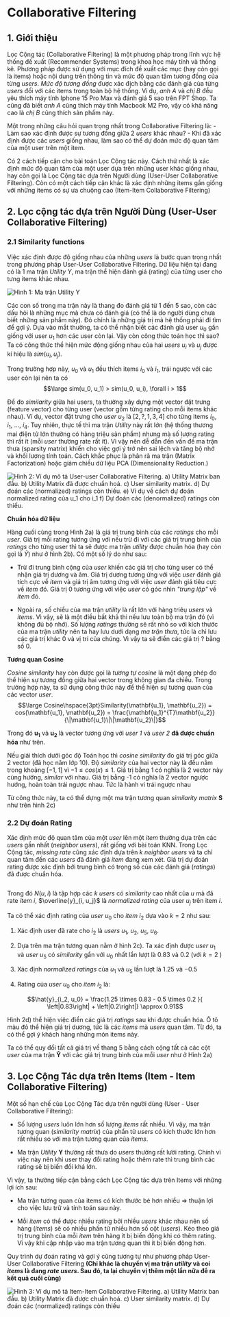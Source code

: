 # Collaborative Filtering


## 1. Giới thiệu

Lọc Cộng tác (Collaborative Filtering) là một phương pháp trong lĩnh vực hệ thống đề xuất (Recommender Systems) trong khoa học máy tính và thống kê. Phương pháp được sử dụng với mục đích đề xuất các mục (hay còn gọi là items) hoặc nội dung trên thông tin và mức độ quan tâm tương đồng của từng *users*. *Mức độ tương đồng* được xác địch bằng các đánh giá của từng *users* đối với các items trong toàn bộ hệ thống. Ví dụ, *anh A* và *chị B* đều yêu thích máy tính Iphone 15 Pro Max và đánh giá 5 sao trên FPT Shop. Ta cũng đã biết *anh A* cũng thích máy tính Macbook M2 Pro, vậy có khả năng cao là *chị B* cũng thích sản phẩm này.

Một trong những câu hỏi quan trọng nhất trong Collaborative Filtering là:
    - Làm sao xác định được sự tương đồng giữa 2 *users* khác nhau?
    - Khi đã xác định được các *users* giống nhau, làm sao có thể dự đoán mức độ quan tâm của một user trên một item.

Có 2 cách tiếp cận cho bài toán Lọc Cộng tác này. Cách thứ nhất là xác định mức độ quan tâm của một user dựa trên những user khác giống nhau, hay còn gọi là Lọc Cộng tác dựa trên Người dùng (User-User Collaborative Filtering). Còn có một cách tiếp cận khác là xác định những items gần giống với những items có sự ưa chuộng cao (Item-Item Collaborative Filtering)



## 2. Lọc cộng tác dựa trên Người Dùng (User-User Collaborative Filtering)

### 2.1 Similarity functions

Việc xác định được độ giống nhau của những *users* là bước quan trọng nhất trong phương pháp User-User Collaborative Filtering. Dữ liệu hiện tại đang có là 1 ma trận *Utility* $Y$, ma trận thể hiện đánh giá (rating) của từng user cho tưng items khác nhau. 

![Hình 1: Ma trận Utility $Y$](https://github.com/Longcodedao/Collaborative-Filtering/blob/main/images/utility.png?raw=true)

Các con số trong ma trận này là thang đo đánh giá từ 1 đến 5 sao, còn các dấu hỏi là những mục mà chưa có đánh giá (có thể là do người dùng chưa biết những sản phẩm này). Đó chính là những giá trị mà hệ thống phải đi tìm để gợi ý. Dựa vào mắt thường, ta có thể nhận biết các đánh giá user $u_0$ gần giống với user $u_1$ hơn các user còn lại. Vậy còn công thức toán học thì sao? Ta có công thức thể hiện mức động giống nhau của hai *users* $u_i$ và $u_j$ được kí hiệu là $sim(u_i, u_j)$. 

Trong trường hợp này, $u_0$ và $u_1$ đều thích items $i_0$ và $i_1$, trái ngược với các user còn lại nên ta có $$\large sim(u_0, u_1) > sim(u_0, u_i),  \forall i > 1$$

Để đo *similarity* giữa hai users, ta thường xây dựng một vector đặt trưng (feature vector) cho từng user (vector gồm từng rating cho mỗi items khác nhau). Ví dụ, vector đặt trưng cho *user* $u_2$ là $[2, ?, 1, 3, 4]$ cho từng items $i_0$, $i_1$, ..., $i_4$. Tuy nhiên, thực tế thì ma trận *Utility* này rất lớn (hệ thống thương mai điện tử  lớn thường có hàng triệu sản phẩm) nhưng mà số lượng rating thì rất ít (mỗi *user* thường rate rất ít). Vì vậy nên dễ dẫn đến vấn đề ma trận thưa (sparsity matrix) khiến cho việc gợi ý trở nên sai lệch và tăng bộ nhớ và khối lượng tính toán. Cách khắc phục là phân rã ma trận (Matrix Factorization) hoặc giảm chiều dữ liệu PCA (Dimensionality Reduction.)

![Hình 2: Ví dụ mô tả User-user Collaborative Filtering. a) Utility Matrix ban đầu. b) Utility Matrix đã được chuẩn hoá. c) User similarity matrix. d) Dự đoán các (normalized) ratings còn thiếu. e) Ví dụ về cách dự đoán normalized rating của $u_1$ cho $i_1$ f) Dự đoán các (denormalized) ratings còn thiếu.](https://github.com/Longcodedao/Collaborative-Filtering/blob/main/images/user_cf.png?raw=true)


**Chuẩn hóa dữ liệu**

Hàng cuối cùng trong Hình 2a) là giá trị trung bình của các *ratings* cho mỗi *user*. Giá trị mỗi rating tương ứng với nếu trừ đi với các giá trị trung bình của *ratings* cho từng user thì ta sẽ được ma trận *utility* được chuẩn hóa (hay còn gọi là $\hat{Y}$) như ở hình 2b). Có một số lý do như sau:

- Trừ đi trung bình cộng của *user* khiến các giá trị cho từng user có thể nhận giá trị dương và âm. Giá trị dương tương ứng với việc *user* đánh giá tích cực về *item* và giá trị âm tương ứng với việc *user* đánh giá tiêu cực về *item* đó. Giá trị 0 tương ứng với việc *user* có góc nhìn *"trung lập"* về *item* đó.

- Ngoài ra, số chiều của ma trận *utility* là rất lớn với hàng triêụ *users* và *items*. Vì vậy, sẽ là một điều bất khả thi nếu lưu toàn bộ ma trận đó (vì không đủ bộ nhớ). Số lượng *ratings* thường sẽ rất nhỏ so với kích thước của ma trận *utility* nên ta hay lưu dưới dạng *ma trận thưa*, tức là chỉ lưu các giá trị khác 0 và vị trí của chúng. Vì vậy ta sẽ điền các giá trị ? bằng số 0.

**Tương quan Cosine**

*Cosine similarity* hay còn được gọi là *tương tự cosine* là một dạng phép đo thể hiện sự tương đồng giữa hai vector trong không gian đa chiều. Trong trường hợp này, ta sử dụng công thức này để thể hiện sự tương quan của các vector *user*. $$\large Cosine\hspace{3pt}Similarity(\mathbf{u_1}, \mathbf{u_2}) = cos(\mathbf{u_1}, \mathbf{u_2}) = \frac{\mathbf{u_1}^{T}\mathbf{u_2}}{\|\mathbf{u_1}\|\|\mathbf{u_2}\|}$$

Trong đó $\mathbf{u_1}$ và $\mathbf{u_2}$ là vector tương ứng với *user 1* và *user 2* **đã được chuẩn hóa** như trên.

Nếu giải thích dưới góc độ Toán học thì *cosine similarity* đo giá trị góc giữa 2 vector (đã học năm lớp 10). Độ *similarity* của hai vector này là đều nằm trong khoảng $[-1, 1]$ vì $-1 \leq cos(x) \leq 1$. Giá trị bằng 1 có nghĩa là 2 vector này cùng hướng, *similar* với nhau. Giá trị bằng -1 có nghĩa là 2 vector ngược hướng, hoàn toàn trái ngược nhau. Tức là hành vi trái ngược nhau

Từ công thức này, ta có thể dựng một ma trận tương quan *similarity matrix* $\mathbf{S}$ như trên hình 2c)  


### 2.2 Dự đoán Rating

Xác định mức độ quan tâm của một *user* lên một *item* thường dựa trên các *users* gần nhất (*neighbor users*), rất giống với bài toán KNN. Trong Lọc Cộng tác, *missing rate* cũng xác định dựa trên $k$ *neighbor users* và ta chỉ quan tâm đến các *users* đã đánh giá *item* đang xem xét. Giá trị dự đoán rating được xác định bởi trung bình có trọng số của các đánh giá (*ratings*) đã được chuẩn hóa. 

<p align="center">
  <img src="https://github.com/Longcodedao/Collaborative-Filtering/blob/main/images/CodeCogsEqn.gif?raw=true" alt=""/>
</p>

Trong đó $N(u, i)$ là tập hợp các $k$ *users* có *similarity* cao nhất của $u$ mà đã rate *item* $i$, $\overline{y}_{i, u_j}$ là *normalized rating* của user $u_j$ trên item $i$.

Ta có thể xác định rating của *user* $u_0$ cho *item* $i_2$ dựa vào $k = 2$ như sau:

1. Xác định user đã rate cho $i_2$ là *users* $u_1$, $u_2$, $u_5$, $u_6$.

2. Dựa trên ma trận tương quan nằm ở hình 2c). Ta xác định được *user* $u_1$ và *user* $u_5$ có *similarity* gần với $u_0$ nhất lần lượt là $0.83$ và $0.2$ (với $k = 2$ )
 
3. Xác định *normalized ratings* của $u_1$ và $u_5$ lần lượt là $1.25$ và $-0.5$

4. Rating của *user* $u_0$ cho *item* $i_2$ là:

$$\hat{y}_{i_2, u_0} = \frac{1.25 \times 0.83 - 0.5 \times 0.2 }{ \left|0.83\right| + \left|0.2\right|} \approx 0.91$$

Hình 2d) thể hiện việc điền các giá trị *ratings* sau khi được chuẩn hóa. Ô tô màu đỏ thể hiện giá trị dương, tức là các *items* mà *users* quan tâm. Từ đó, ta có thể  gợi ý khách hàng những món items này. 

Ta có thể quy đổi tất cả giá trị về thang 5 bằng cách cộng tất cả các cột *user* của ma trận $\mathbf{\hat{Y}}$ với các giá trị trung bình của mỗi *user* như ở Hình 2a)


## 3. Lọc Cộng Tác dựa trên Items (Item - Item Collaborative Filtering)

Một số hạn chế của Lọc Cộng Tác dựa trên người dùng (User - User Collaborative Filtering):
- Số lượng *users* luôn lớn hơn số lượng *items* rất nhiều. Vì vậy, ma trận tương quan (*similarity matrix*) của phần tử *users* có kích thước lớn hơn rất nhiều so với ma trận tương quan của *items*.

- Ma trận *Utility* $\mathbf{Y}$ thường rất thưa do *users* thường rất lười rating. Chính vì việc này nên khi user thay đổi rating hoặc thêm rate thì trung bình các rating sẽ bị biến đổi khá lớn.

Vì vậy, ta thường tiếp cận bằng cách Lọc Cộng tác dựa trên Items với những lợi ích sau:
- Ma trận tương quan của items có kích thước bé hơn nhiều => thuận lợi cho việc lưu trữ và tính toán sau này.

- Mỗi *item* có thể được nhiều rating bởi nhiều *users* khác nhau nên số hàng (*items*) sẽ có nhiều phần tử nhiều hơn số cột (*users*). Kéo theo giá trị trung bình của mỗi *item* trên hàng ít bị biến động khi có thêm rating. Vì vậy khi cập nhập vào ma trận tương quan thì ít bị biến động hơn.

Quy trình dự đoán rating và gợi ý cũng tương tự như phương pháp User-User Collaborative Filtering **(Chỉ khác là chuyển vị ma trận *utility* và coi *items* là đang *rate users*. Sau đó, ta lại chuyển vị thêm một lần nữa để ra kết quả cuối cùng)**

![Hình 3: Ví dụ mô tả Item-Item Collaborative Filtering. a) Utility Matrix ban đầu. b) Utility Matrix đã được chuẩn hoá. c) User similarity matrix. d) Dự đoán các (normalized) ratings còn thiếu](https://github.com/Longcodedao/Collaborative-Filtering/blob/main/images/item_cf.png)